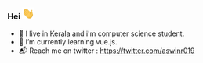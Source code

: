 ### Hei <img width="25px" src="/img/hand.gif" /> 

- 🏡 I live in Kerala and i'm computer science student.
- 🌱 I’m currently learning vue.js.
- 📬 Reach me on twitter : https://twitter.com/aswinr019 

<!--
**aswinr19/aswinr19** is a ✨ _special_ ✨ repository because its `README.md` (this file) appears on your GitHub profile.

Here are some ideas to get you started:

- 🔭 I’m currently working on ...
- 🌱 I’m currently learning ...
- 👯 I’m looking to collaborate on ...
- 🤔 I’m looking for help with ...
- 💬 Ask me about ...
- 📫 How to reach me: ...
- 😄 Pronouns: ...
- ⚡ Fun fact: ...


![snake gif](https://github.com/aswinr19/aswinr19/blob/output/github-contribution-grid-snake.svg)

-->
